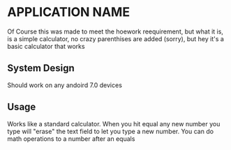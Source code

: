 # APPLICATION NAME
Of Course this was made to meet the hoework reequirement, but what it is, is a simple calculator, no crazy parenthises are added (sorry), but hey it's a basic calculator that works
## System Design 
Should work on any andoird 7.0 devices

## Usage
Works like a standard calculator. When you hit equal any new number you type will "erase" the text field to let you type a new number. You can do math operations to a number after an equals

